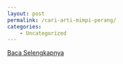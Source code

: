 ```yaml
---
layout: post
permalink: /cari-arti-mimpi-perang/
categories:
    - Uncategorized
---
```


[Baca Selengkapnya](/01)